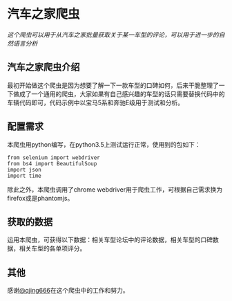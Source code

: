 **汽车之家爬虫** 
============================================================

*这个爬虫可以用于从汽车之家批量获取关于某一车型的评论，可以用于进一步的自然语言分析*

汽车之家爬虫介绍
--------------------------------
最初开始做这个爬虫是因为想要了解一下一款车型的口碑如何，后来干脆整理了一下做成了一个通用的爬虫，大家如果有自己感兴趣的车型的话只需要替换代码中的车辆代码即可，代码示例中以宝马5系和奔驰E级用于测试和分析。

配置需求
--------------------------------
本爬虫用python编写，在python3.5上测试运行正常，使用到的包如下：

    from selenium import webdriver
    from bs4 import BeautifulSoup
    import json
    import time
除此之外，本爬虫调用了chrome webdriver用于爬虫工作，可根据自己需求换为firefox或是phantomjs。

获取的数据
--------
运用本爬虫，可获得以下数据：相关车型论坛中的评论数据，相关车型的口碑数据，相关车型的各单项评分。

其他
--------
感谢[@qjing666](https://github.com/qjing666)在这个爬虫中的工作和努力。
